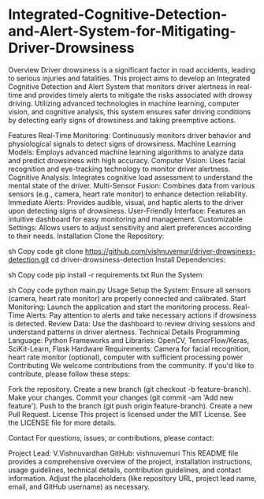 # Integrated-Cognitive-Detection-and-Alert-System-for-Mitigating-Driver-Drowsiness

Overview
Driver drowsiness is a significant factor in road accidents, leading to serious injuries and fatalities. This project aims to develop an Integrated Cognitive Detection and Alert System that monitors driver alertness in real-time and provides timely alerts to mitigate the risks associated with drowsy driving. Utilizing advanced technologies in machine learning, computer vision, and cognitive analysis, this system ensures safer driving conditions by detecting early signs of drowsiness and taking preemptive actions.

Features
Real-Time Monitoring: Continuously monitors driver behavior and physiological signals to detect signs of drowsiness.
Machine Learning Models: Employs advanced machine learning algorithms to analyze data and predict drowsiness with high accuracy.
Computer Vision: Uses facial recognition and eye-tracking technology to monitor driver alertness.
Cognitive Analysis: Integrates cognitive load assessment to understand the mental state of the driver.
Multi-Sensor Fusion: Combines data from various sensors (e.g., camera, heart rate monitor) to enhance detection reliability.
Immediate Alerts: Provides audible, visual, and haptic alerts to the driver upon detecting signs of drowsiness.
User-Friendly Interface: Features an intuitive dashboard for easy monitoring and management.
Customizable Settings: Allows users to adjust sensitivity and alert preferences according to their needs.
Installation
Clone the Repository:

sh
Copy code
git clone https://github.com/vishnuvemuri/driver-drowsiness-detection.git
cd driver-drowsiness-detection
Install Dependencies:

sh
Copy code
pip install -r requirements.txt
Run the System:

sh
Copy code
python main.py
Usage
Setup the System: Ensure all sensors (camera, heart rate monitor) are properly connected and calibrated.
Start Monitoring: Launch the application and start the monitoring process.
Real-Time Alerts: Pay attention to alerts and take necessary actions if drowsiness is detected.
Review Data: Use the dashboard to review driving sessions and understand patterns in driver alertness.
Technical Details
Programming Language: Python
Frameworks and Libraries: OpenCV, TensorFlow/Keras, SciKit-Learn, Flask
Hardware Requirements: Camera for facial recognition, heart rate monitor (optional), computer with sufficient processing power
Contributing
We welcome contributions from the community. If you'd like to contribute, please follow these steps:

Fork the repository.
Create a new branch (git checkout -b feature-branch).
Make your changes.
Commit your changes (git commit -am 'Add new feature').
Push to the branch (git push origin feature-branch).
Create a new Pull Request.
License
This project is licensed under the MIT License. See the LICENSE file for more details.

Contact
For questions, issues, or contributions, please contact:

Project Lead: V.Vishnuvardhan
GitHub: vishnuvemuri
This README file provides a comprehensive overview of the project, installation instructions, usage guidelines, technical details, contribution guidelines, and contact information. Adjust the placeholders (like repository URL, project lead name, email, and GitHub username) as necessary.
